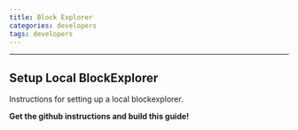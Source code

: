 ```yaml
---
title: Block Explorer
categories: developers
tags: developers
---
```




---

## Setup Local BlockExplorer

Instructions for setting up a local blockexplorer.


**Get the github instructions and build this guide!**
